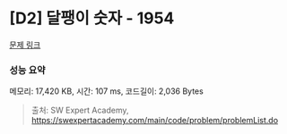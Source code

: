 # [D2] 달팽이 숫자 - 1954 

[문제 링크](https://swexpertacademy.com/main/code/problem/problemDetail.do?contestProbId=AV5PobmqAPoDFAUq) 

### 성능 요약

메모리: 17,420 KB, 시간: 107 ms, 코드길이: 2,036 Bytes



> 출처: SW Expert Academy, https://swexpertacademy.com/main/code/problem/problemList.do